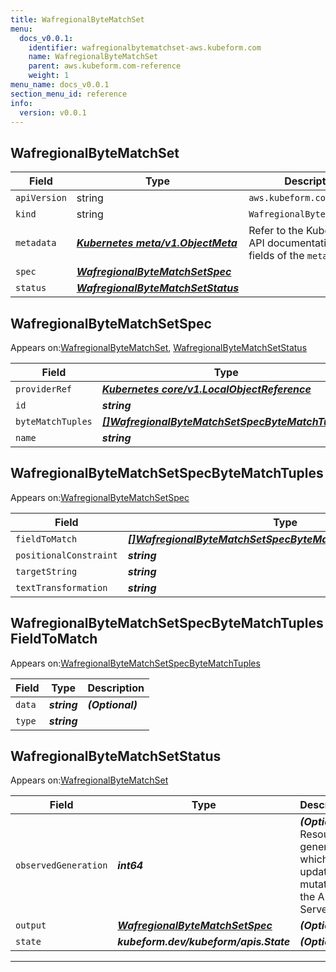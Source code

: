 ```yaml
---
title: WafregionalByteMatchSet
menu:
  docs_v0.0.1:
    identifier: wafregionalbytematchset-aws.kubeform.com
    name: WafregionalByteMatchSet
    parent: aws.kubeform.com-reference
    weight: 1
menu_name: docs_v0.0.1
section_menu_id: reference
info:
  version: v0.0.1
---
```


## WafregionalByteMatchSet
| Field | Type | Description |
| ------ | ----- | ----------- |
| `apiVersion` | string | `aws.kubeform.com/v1alpha1` |
|    `kind` | string | `WafregionalByteMatchSet` |
| `metadata` | ***[Kubernetes meta/v1.ObjectMeta](https://kubernetes.io/docs/reference/generated/kubernetes-api/v1.13/#objectmeta-v1-meta)***|Refer to the Kubernetes API documentation for the fields of the `metadata` field.|
| `spec` | ***[WafregionalByteMatchSetSpec](#wafregionalbytematchsetspec)***||
| `status` | ***[WafregionalByteMatchSetStatus](#wafregionalbytematchsetstatus)***||
## WafregionalByteMatchSetSpec

Appears on:[WafregionalByteMatchSet](#wafregionalbytematchset), [WafregionalByteMatchSetStatus](#wafregionalbytematchsetstatus)

| Field | Type | Description |
| ------ | ----- | ----------- |
| `providerRef` | ***[Kubernetes core/v1.LocalObjectReference](https://kubernetes.io/docs/reference/generated/kubernetes-api/v1.13/#localobjectreference-v1-core)***||
| `id` | ***string***||
| `byteMatchTuples` | ***[[]WafregionalByteMatchSetSpecByteMatchTuples](#wafregionalbytematchsetspecbytematchtuples)***| ***(Optional)*** |
| `name` | ***string***||
## WafregionalByteMatchSetSpecByteMatchTuples

Appears on:[WafregionalByteMatchSetSpec](#wafregionalbytematchsetspec)

| Field | Type | Description |
| ------ | ----- | ----------- |
| `fieldToMatch` | ***[[]WafregionalByteMatchSetSpecByteMatchTuplesFieldToMatch](#wafregionalbytematchsetspecbytematchtuplesfieldtomatch)***||
| `positionalConstraint` | ***string***||
| `targetString` | ***string***| ***(Optional)*** |
| `textTransformation` | ***string***||
## WafregionalByteMatchSetSpecByteMatchTuplesFieldToMatch

Appears on:[WafregionalByteMatchSetSpecByteMatchTuples](#wafregionalbytematchsetspecbytematchtuples)

| Field | Type | Description |
| ------ | ----- | ----------- |
| `data` | ***string***| ***(Optional)*** |
| `type` | ***string***||
## WafregionalByteMatchSetStatus

Appears on:[WafregionalByteMatchSet](#wafregionalbytematchset)

| Field | Type | Description |
| ------ | ----- | ----------- |
| `observedGeneration` | ***int64***| ***(Optional)*** Resource generation, which is updated on mutation by the API Server.|
| `output` | ***[WafregionalByteMatchSetSpec](#wafregionalbytematchsetspec)***| ***(Optional)*** |
| `state` | ***kubeform.dev/kubeform/apis.State***| ***(Optional)*** |
---
